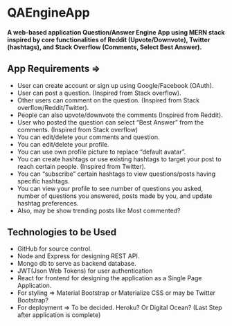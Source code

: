 # QAEngineApp
#### A web-based application Question/Answer Engine App using MERN stack inspired by core functionalities of Reddit (Upvote/Downvote), Twitter (hashtags), and Stack Overflow (Comments, Select Best Answer).
## App Requirements =>
* User can create account or sign up using Google/Facebook (OAuth).
* User can post a question. (Inspired from Stack overflow).
* Other users can comment on the question. (Inspired from Stack overflow/Reddit/Twitter).
* People can also upvote/downvote the comments (Inspired from Reddit).
* User who posted the question can select “Best Answer” from the comments. (Inspired from Stack overflow)
* You can edit/delete your comments and question.
* You can edit/delete your profile.
* You can use own profile picture to replace “default avatar”.
* You can create hashtags or use existing hashtags to target your post to reach certain people. (Inspired from Twitter).
* You can “subscribe” certain hashtags to view questions/posts having specific hashtags.
* You can view your profile to see number of questions you asked, number of questions you answered, posts made by you, and update hashtag preferences.
* Also, may be show trending posts like Most commented?

## Technologies to be Used
* GitHub for source control.
* Node and Express for designing REST API.
* Mongo db to serve as backend database.
* JWT(Json Web Tokens) for user authentication
* React for frontend for designing the application as a Single Page Application.
* For styling => Material Bootstrap or Materialize CSS or may be Twitter Bootstrap?
* For deployment => To be decided. Heroku? Or Digital Ocean? (Last Step after application is complete)


